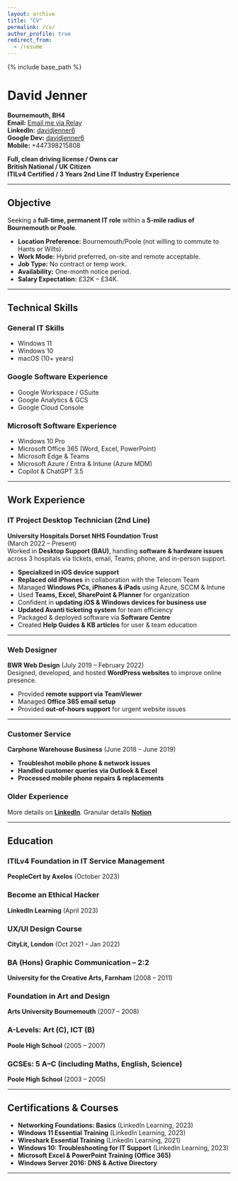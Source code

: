 ```yaml
---
layout: archive
title: "CV"
permalink: /cv/
author_profile: true
redirect_from:
  - /resume
---
```


{% include base_path %}

# David Jenner

**Bournemouth, BH4**  
**Email:** [Email me via Relay](mailto:ibxgvpuoq@mozmail.com)<br>
**LinkedIn:** [davidjenner6](https://www.linkedin.com/in/davidjenner6)  
**Google Dev:** [davidjenner6](https://g.dev/davidjenner6)  
**Mobile:** +447398215808

**Full, clean driving license / Owns car**  
**British National / UK Citizen**  
**ITILv4 Certified / 3 Years 2nd Line IT Industry Experience**

---

## Objective

Seeking a **full-time, permanent IT role** within a **5-mile radius of Bournemouth or Poole**.  
- **Location Preference:** Bournemouth/Poole (not willing to commute to Hants or Wilts).  
- **Work Mode:** Hybrid preferred, on-site and remote acceptable.
- **Job Type:** No contract or temp work.  
- **Availability:** One-month notice period.  
- **Salary Expectation:** £32K – £34K.  

---

## Technical Skills

### General IT Skills
- Windows 11  
- Windows 10  
- macOS (10+ years)  

### Google Software Experience
- Google Workspace / GSuite  
- Google Analytics & GCS 
- Google Cloud Console  

### Microsoft Software Experience
- Windows 10 Pro  
- Microsoft Office 365 (Word, Excel, PowerPoint)  
- Microsoft Edge & Teams  
- Microsoft Azure / Entra & Intune (Azure MDM)  
- Copilot & ChatGPT 3.5  

---

## Work Experience

### **IT Project Desktop Technician (2nd Line)**  
**University Hospitals Dorset NHS Foundation Trust**  
(March 2022 – Present)  
Worked in **Desktop Support (BAU)**, handling **software & hardware issues** across 3 hospitals via tickets, email, Teams, phone, and in-person support.  

- **Specialized in iOS device support**  
- **Replaced old iPhones** in collaboration with the Telecom Team  
- Managed **Windows PCs, iPhones & iPads** using Azure, SCCM & Intune  
- Used **Teams, Excel, SharePoint & Planner** for organization  
- Confident in **updating iOS & Windows devices for business use**  
- **Updated Avanti ticketing system** for team efficiency  
- Packaged & deployed software via **Software Centre**  
- Created **Help Guides & KB articles** for user & team education  

---

### **Web Designer**  
**BWR Web Design** (July 2019 – February 2022)  
Designed, developed, and hosted **WordPress websites** to improve online presence.  

- Provided **remote support via TeamViewer**  
- Managed **Office 365 email setup**  
- Provided **out-of-hours support** for urgent website issues  

---

### **Customer Service**  
**Carphone Warehouse Business** (June 2018 – June 2019)  
- **Troubleshot mobile phone & network issues**  
- **Handled customer queries via Outlook & Excel**  
- **Processed mobile phone repairs & replacements**  

### Older Experience
More details on **[LinkedIn](https://www.linkedin.com/in/davidjenner6)**.
Granular details **[Notion](https://davidjennerdetailedcv.notaku.site/)**

---

## Education

### **ITILv4 Foundation in IT Service Management**  
**PeopleCert by Axelos** (October 2023)  

### **Become an Ethical Hacker**  
**LinkedIn Learning** (April 2023)  

### **UX/UI Design Course**  
**CityLit, London** (Oct 2021 – Jan 2022)  

### **BA (Hons) Graphic Communication – 2:2**  
**University for the Creative Arts, Farnham** (2008 – 2011)  

### **Foundation in Art and Design**  
**Arts University Bournemouth** (2007 – 2008)  

### **A-Levels:** Art (C), ICT (B)  
**Poole High School** (2005 – 2007)  

### **GCSEs:** 5 A–C (including Maths, English, Science)  
**Poole High School** (2003 – 2005)  

---

## Certifications & Courses

- **Networking Foundations: Basics** (LinkedIn Learning, 2023)  
- **Windows 11 Essential Training** (LinkedIn Learning, 2023)  
- **Wireshark Essential Training** (LinkedIn Learning, 2021)  
- **Windows 10: Troubleshooting for IT Support** (LinkedIn Learning, 2023)  
- **Microsoft Excel & PowerPoint Training (Office 365)**  
- **Windows Server 2016: DNS & Active Directory**  

--- 
